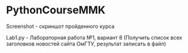 # PythonCourseMMK
Screenshot - скриншот пройденного курса

Lab1.py - Лабораторная работа №1, вариант 8 (Получить список всех заголовков новостей сайта ОмГТУ, результат записать в файл)
